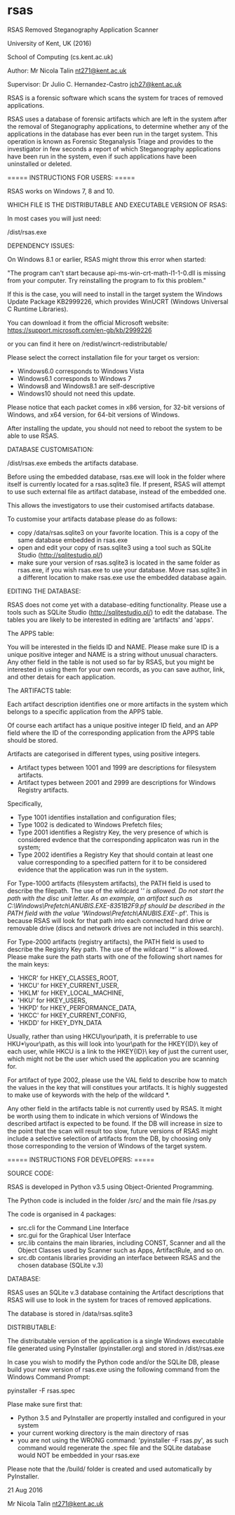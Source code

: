 # rsas
RSAS Removed Steganography Application Scanner

University of Kent, UK (2016)

School of Computing (cs.kent.ac.uk)

Author:
   Mr Nicola Talin
   nt271@kent.ac.uk

Supervisor:
   Dr Julio C. Hernandez-Castro
   jch27@kent.ac.uk


RSAS is a forensic software which scans the system for traces of removed applications.

RSAS uses a database of forensic artifacts which are left in the system after the removal of Steganography applications, to determine whether any of the applications in the database has ever been run in the target system. This operation is known as Forensic Steganalysis Triage and provides to the investigator in few seconds a report of which Steganography applications have been run in the system, even if such applications have been uninstalled or deleted.



===== INSTRUCTIONS FOR USERS:  =====


RSAS works on Windows 7, 8 and 10.


WHICH FILE IS THE DISTRIBUTABLE AND EXECUTABLE VERSION OF RSAS:

In most cases you will just need:

/dist/rsas.exe



DEPENDENCY ISSUES:

On Windows 8.1 or earlier, RSAS might throw this error when started:

"The program can't start because api-ms-win-crt-math-l1-1-0.dll is missing from your computer. Try reinstalling the program to fix this problem."

If this is the case, you will need to install in the target system the Windows Update Package KB2999226, which provides WinUCRT (Windows Universal C Runtime Libraries).

You can download it from the official Microsoft website: https://support.microsoft.com/en-gb/kb/2999226

or you can find it here on /redist/wincrt-redistributable/

Please select the correct installation file for your target os version:

* Windows6.0 corresponds to Windows Vista
* Windows6.1 corresponds to Windows 7
* Windows8 and Windows8.1 are self-descriptive
* Windows10 should not need this update.

Please notice that each packet comes in x86 version, for 32-bit versions of Windows, and x64 version, for 64-bit versions of Windows.

After installing the update, you should not need to reboot the system to be able to use RSAS.



DATABASE CUSTOMISATION:

/dist/rsas.exe embeds the artifacts database.

Before using the embedded database, rsas.exe will look in the folder where itself is currently located for a rsas.sqlite3 file. If present, RSAS will attempt to use such external file as artifact database, instead of the embedded one.

This allows the investigators to use their customised artifacts database.

To customise your artifacts database please do as follows:

* copy /data/rsas.sqlite3 on your favorite location. This is a copy of the same database embedded in rsas.exe
* open and edit your copy of rsas.sqlite3 using a tool such as SQLite Studio (http://sqlitestudio.pl/)
* make sure your version of rsas.sqlite3 is located in the same folder as rsas.exe, if you wish rsas.exe to use your database. Move rsas.sqlite3 in a different location to make rsas.exe use the embedded database again.



EDITING THE DATABASE:

RSAS does not come yet with a database-editing functionality.
Please use a tools such as SQLite Studio (http://sqlitestudio.pl/) to edit the database.
The tables you are likely to be interested in editing are 'artifacts' and 'apps'.


The APPS table:

You will be interested in the fields ID and NAME.
Please make sure ID is a unique positive integer and NAME is a string without unusual characters.
Any other field in the table is not used so far by RSAS, but you might be interested in using them for your own records, as you can save author, link, and other detais for each application.


The ARTIFACTS table:

Each artifact description identifies one or more artifacts in the system which belongs to a specific application from the APPS table.

Of course each artifact has a unique positive integer ID field, and an APP field where the ID of the corresponding application from the APPS table should be stored.

Artifacts are categorised in different types, using positive integers.

* Artifact types between 1001 and 1999 are descriptions for filesystem artifacts.
* Artifact types between 2001 and 2999 are descriptions for Windows Registry artifacts.

Specifically,

* Type 1001 identifies installation and configuration files;
* Type 1002 is dedicated to Windows Prefetch files;
* Type 2001 identifies a Registry Key, the very presence of which is considered evdence that the corresponding applicaton was run in the system;
* Type 2002 identifies a Registry Key that should contain at least one value corresponding to a specified pattern for it to be considered evidence that the application was run in the system.

For Type-1000 artifacts (filesystem artifacts), the PATH field is used to describe the filepath.
The use of the wildcard '*' is allowed.
Do not start the path with the disc unit letter.
As an example, an artifact such as C:\Windows\Prefetch\ANUBIS.EXE-8351B2F9.pf should be described in the PATH field with the value 'Windows\Prefetch\ANUBIS.EXE-*.pf'. This is because RSAS will look for that path into each connected hard drive or removable drive (discs and network drives are not included in this search).


For Type-2000 artifacts (registry artifacts), the PATH field is used to describe the Registry Key path.
The use of the wildcard '*' is allowed.
Please make sure the path starts with one of the following short names for the main keys:

* 'HKCR' for HKEY_CLASSES_ROOT,
* 'HKCU' for HKEY_CURRENT_USER,
* 'HKLM' for HKEY_LOCAL_MACHINE,
* 'HKU'  for HKEY_USERS,
* 'HKPD' for HKEY_PERFORMANCE_DATA,
* 'HKCC' for HKEY_CURRENT_CONFIG,
* 'HKDD' for HKEY_DYN_DATA

Usually, rather than using HKCU\your\path, it is preferrable to use HKU\*\your\path, as this will look into \your\path for the HKEY\{ID}\ key of each user, while HKCU is a link to the HKEY\{ID}\ key of just the current user, which might not be the user which used the application you are scanning for.

For artifact of type 2002, please use the VAL field to describe how to match the values in the key that will constitues your artifacts. It is highly suggested to make use of keywords with the help of the wildcard *.

Any other field in the artifacts table is not currently used by RSAS. It might be worth using them to indicate in which versions of Windows the described artifact is expected to be found. If the DB will increase in size to the point that the scan will result too slow, future versions of RSAS might include a selective selection of artifacts from the DB, by choosing only those corresponding to the version of Windows of the target system.




 ===== INSTRUCTIONS FOR DEVELOPERS: =====


SOURCE CODE:

RSAS is developed in Python v3.5 using Object-Oriented Programming.

The Python code is included in the folder /src/ and the main file /rsas.py

The code is organised in 4 packages:
* src.cli for the Command Line Interface
* src.gui for the Graphical User Interface
* src.lib contains the main libraries, including CONST, Scanner and all the Object Classes used by Scanner such as Apps, ArtifactRule, and so on.
* src.db contanis libraries providing an interface between RSAS and the chosen database (SQLite v.3)



DATABASE:

RSAS uses an SQLite v.3 database containing the Artifact descriptions that RSAS will use to look in the system for traces of removed applications.

The database is stored in /data/rsas.sqlite3



DISTRIBUTABLE:

The distributable version of the application is a single Windows executable file generated using PyInstaller (pyinstaller.org) and stored in /dist/rsas.exe

In case you wish to modify the Python code and/or the SQLite DB, please build your new version of rsas.exe using the following command from the Windows Command Prompt:

pyinstaller -F rsas.spec

Plase make sure first that:
* Python 3.5 and PyInstaller are propertly installed and configured in your system
* your current working directory is the main directory of rsas
* you are not using the WRONG command: 'pyinstaller -F rsas.py', as such command would regenerate the .spec file and the SQLite database would NOT be embedded in your rsas.exe

Please note that the /build/ folder is created and used automatically by PyInstaller.


21 Aug 2016

Mr Nicola Talin
nt271@kent.ac.uk
